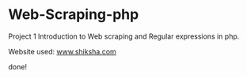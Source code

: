 # Web-Scraping-php
Project 1
Introduction to Web scraping and Regular expressions in php.

Website used: www.shiksha.com

done!




